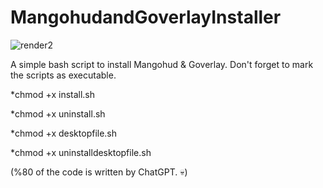 # MangohudandGoverlayInstaller

![render2](https://github.com/Twig6943/MangoHudandGoverlayInstaller/assets/119701717/cb95ff87-0816-4f7a-99b4-37eb71cbeff0)

A simple bash script to install Mangohud &amp; Goverlay.
Don't forget to mark the scripts as executable.

*chmod +x install.sh

*chmod +x uninstall.sh

*chmod +x desktopfile.sh

*chmod +x uninstalldesktopfile.sh



(%80 of the code is written by ChatGPT. 💀)
